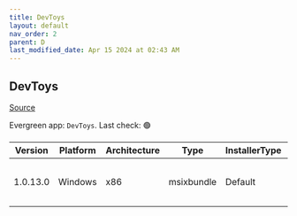 ```yaml
---
title: DevToys
layout: default
nav_order: 2
parent: D
last_modified_date: Apr 15 2024 at 02:43 AM
---
```


## DevToys

[Source](https://devtoys.app/)

Evergreen app: `DevToys`. Last check: 🟢

| Version  | Platform | Architecture | Type       | InstallerType | Date       | Size      | URI                                                                                                                                                                                                                                                                                    |
| -------- | -------- | ------------ | ---------- | ------------- | ---------- | --------- | -------------------------------------------------------------------------------------------------------------------------------------------------------------------------------------------------------------------------------------------------------------------------------------- |
| 1.0.13.0 | Windows  | x86          | msixbundle | Default       | 07/23/2023 | 166568573 | [https://github.com/DevToys-app/DevToys/releases/download/v1.0.13.0/64360VelerSoftware.DevToys_1.0.13.0_neutral_._j80j2txgjg9dj.msixbundle](https://github.com/DevToys-app/DevToys/releases/download/v1.0.13.0/64360VelerSoftware.DevToys_1.0.13.0_neutral_._j80j2txgjg9dj.msixbundle) |

